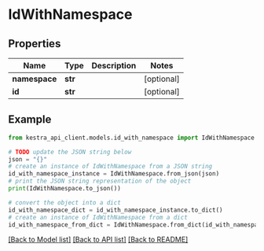 # IdWithNamespace


## Properties

Name | Type | Description | Notes
------------ | ------------- | ------------- | -------------
**namespace** | **str** |  | [optional] 
**id** | **str** |  | [optional] 

## Example

```python
from kestra_api_client.models.id_with_namespace import IdWithNamespace

# TODO update the JSON string below
json = "{}"
# create an instance of IdWithNamespace from a JSON string
id_with_namespace_instance = IdWithNamespace.from_json(json)
# print the JSON string representation of the object
print(IdWithNamespace.to_json())

# convert the object into a dict
id_with_namespace_dict = id_with_namespace_instance.to_dict()
# create an instance of IdWithNamespace from a dict
id_with_namespace_from_dict = IdWithNamespace.from_dict(id_with_namespace_dict)
```
[[Back to Model list]](../README.md#documentation-for-models) [[Back to API list]](../README.md#documentation-for-api-endpoints) [[Back to README]](../README.md)


